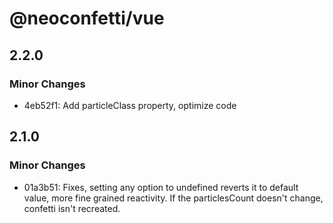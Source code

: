 # @neoconfetti/vue

## 2.2.0

### Minor Changes

- 4eb52f1: Add particleClass property, optimize code

## 2.1.0

### Minor Changes

- 01a3b51: Fixes, setting any option to undefined reverts it to default value, more fine grained reactivity. If the particlesCount doesn't change, confetti isn't recreated.
